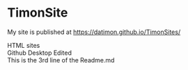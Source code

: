 # TimonSite

My site is published at https://datimon.github.io/TimonSites/  

HTML sites  
Github Desktop Edited  
This is the 3rd line of the Readme.md
